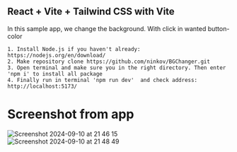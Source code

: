 ## React + Vite + Tailwind CSS with Vite

In this sample app, we change the background. With click in wanted button-color 

    1. Install Node.js if you haven't already: https://nodejs.org/en/download/
    2. Make repository clone https://github.com/ninkov/BGChanger.git
    3. Open terminal and make sure you in the right directory. Then enter 'npm i' to install all package
    4. Finally run in terminal 'npm run dev'  and check address: http://localhost:5173/ 

# Screenshot from app
![Screenshot 2024-09-10 at 21 46 15](https://github.com/user-attachments/assets/3d199e86-0843-49d9-a707-ced3dc260ea4)
![Screenshot 2024-09-10 at 21 48 49](https://github.com/user-attachments/assets/47a640ce-a2a7-4fcb-b029-a64fa72006c5)
